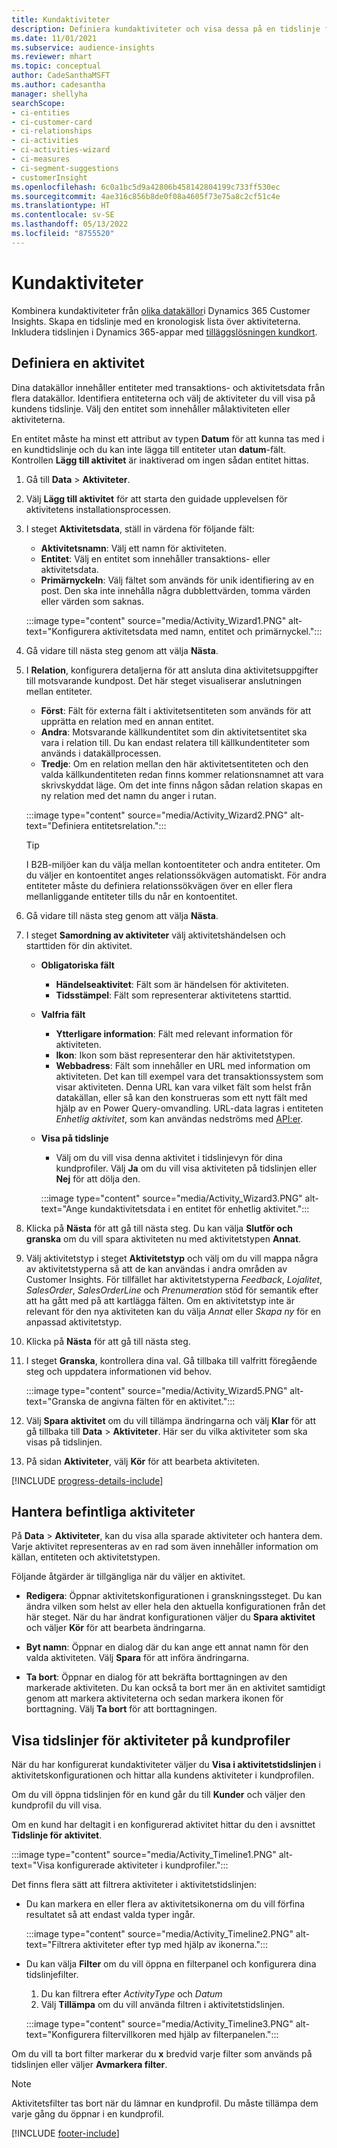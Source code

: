 ```yaml
---
title: Kundaktiviteter
description: Definiera kundaktiviteter och visa dessa på en tidslinje för kundprofiler.
ms.date: 11/01/2021
ms.subservice: audience-insights
ms.reviewer: mhart
ms.topic: conceptual
author: CadeSanthaMSFT
ms.author: cadesantha
manager: shellyha
searchScope:
- ci-entities
- ci-customer-card
- ci-relationships
- ci-activities
- ci-activities-wizard
- ci-measures
- ci-segment-suggestions
- customerInsight
ms.openlocfilehash: 6c0a1bc5d9a42806b458142804199c733ff530ec
ms.sourcegitcommit: 4ae316c856b8de0f08a4605f73e75a8c2cf51c4e
ms.translationtype: HT
ms.contentlocale: sv-SE
ms.lasthandoff: 05/13/2022
ms.locfileid: "8755520"
---
```

# <a name="customer-activities"></a>Kundaktiviteter

Kombinera kundaktiviteter från [olika datakällor](data-sources.md)i Dynamics 365 Customer Insights. Skapa en tidslinje med en kronologisk lista över aktiviteterna. Inkludera tidslinjen i Dynamics 365-appar med [tilläggslösningen kundkort](customer-card-add-in.md).

## <a name="define-an-activity"></a>Definiera en aktivitet

Dina datakällor innehåller entiteter med transaktions- och aktivitetsdata från flera datakällor. Identifiera entiteterna och välj de aktiviteter du vill visa på kundens tidslinje. Välj den entitet som innehåller målaktiviteten eller aktiviteterna.

En entitet måste ha minst ett attribut av typen **Datum** för att kunna tas med i en kundtidslinje och du kan inte lägga till entiteter utan **datum**-fält. Kontrollen **Lägg till aktivitet** är inaktiverad om ingen sådan entitet hittas.

1. Gå till **Data** > **Aktiviteter**.

1. Välj **Lägg till aktivitet** för att starta den guidade upplevelsen för aktivitetens installationsprocessen.

1. I steget **Aktivitetsdata**, ställ in värdena för följande fält:

   - **Aktivitetsnamn**: Välj ett namn för aktiviteten.
   - **Entitet**: Välj en entitet som innehåller transaktions- eller aktivitetsdata.
   - **Primärnyckeln**: Välj fältet som används för unik identifiering av en post. Den ska inte innehålla några dubblettvärden, tomma värden eller värden som saknas.

   :::image type="content" source="media/Activity_Wizard1.PNG" alt-text="Konfigurera aktivitetsdata med namn, entitet och primärnyckel.":::

1. Gå vidare till nästa steg genom att välja **Nästa**.

1. I **Relation**, konfigurera detaljerna för att ansluta dina aktivitetsuppgifter till motsvarande kundpost. Det här steget visualiserar anslutningen mellan entiteter.  

   - **Först**: Fält för externa fält i aktivitetsentiteten som används för att upprätta en relation med en annan entitet.
   - **Andra**: Motsvarande källkundentitet som din aktivitetsentitet ska vara i relation till. Du kan endast relatera till källkundentiteter som används i datakällprocessen.
   - **Tredje**: Om en relation mellan den här aktivitetsentiteten och den valda källkundentiteten redan finns kommer relationsnamnet att vara skrivskyddat läge. Om det inte finns någon sådan relation skapas en ny relation med det namn du anger i rutan.

   :::image type="content" source="media/Activity_Wizard2.PNG" alt-text="Definiera entitetsrelation.":::

   > [!TIP]
   > I B2B-miljöer kan du välja mellan kontoentiteter och andra entiteter. Om du väljer en kontoentitet anges relationssökvägen automatiskt. För andra entiteter måste du definiera relationssökvägen över en eller flera mellanliggande entiteter tills du når en kontoentitet.

1. Gå vidare till nästa steg genom att välja **Nästa**. 

1. I steget **Samordning av aktiviteter** välj aktivitetshändelsen och starttiden för din aktivitet. 
   - **Obligatoriska fält**
      - **Händelseaktivitet**: Fält som är händelsen för aktiviteten.
      - **Tidsstämpel**: Fält som representerar aktivitetens starttid.

   - **Valfria fält**
      - **Ytterligare information**: Fält med relevant information för aktiviteten.
      - **Ikon**: Ikon som bäst representerar den här aktivitetstypen.
      - **Webbadress**: Fält som innehåller en URL med information om aktiviteten. Det kan till exempel vara det transaktionssystem som visar aktiviteten. Denna URL kan vara vilket fält som helst från datakällan, eller så kan den konstrueras som ett nytt fält med hjälp av en Power Query-omvandling. URL-data lagras i entiteten *Enhetlig aktivitet*, som kan användas nedströms med [API:er](apis.md). 

   - **Visa på tidslinje**
      - Välj om du vill visa denna aktivitet i tidslinjevyn för dina kundprofiler. Välj **Ja** om du vill visa aktiviteten på tidslinjen eller **Nej** för att dölja den.

      :::image type="content" source="media/Activity_Wizard3.PNG" alt-text="Ange kundaktivitetsdata i en entitet för enhetlig aktivitet.":::

1. Klicka på **Nästa** för att gå till nästa steg. Du kan välja **Slutför och granska** om du vill spara aktiviteten nu med aktivitetstypen **Annat**. 

1. Välj aktivitetstyp i steget **Aktivitetstyp** och välj om du vill mappa några av aktivitetstyperna så att de kan användas i andra områden av Customer Insights. För tillfället har aktivitetstyperna *Feedback*, *Lojalitet*, *SalesOrder*, *SalesOrderLine* och *Prenumeration* stöd för semantik efter att ha gått med på att kartlägga fälten. Om en aktivitetstyp inte är relevant för den nya aktiviteten kan du välja *Annat* eller *Skapa ny* för en anpassad aktivitetstyp.

1. Klicka på **Nästa** för att gå till nästa steg. 

1. I steget **Granska**, kontrollera dina val. Gå tillbaka till valfritt föregående steg och uppdatera informationen vid behov.

   :::image type="content" source="media/Activity_Wizard5.PNG" alt-text="Granska de angivna fälten för en aktivitet.":::
   
1. Välj **Spara aktivitet** om du vill tillämpa ändringarna och välj **Klar** för att gå tillbaka till **Data**  > **Aktiviteter**. Här ser du vilka aktiviteter som ska visas på tidslinjen. 

1. På sidan **Aktiviteter**, välj **Kör** för att bearbeta aktiviteten. 

[!INCLUDE [progress-details-include](includes/progress-details-pane.md)]

## <a name="manage-existing-activities"></a>Hantera befintliga aktiviteter

På **Data** > **Aktiviteter**, kan du visa alla sparade aktiviteter och hantera dem. Varje aktivitet representeras av en rad som även innehåller information om källan, entiteten och aktivitetstypen.

Följande åtgärder är tillgängliga när du väljer en aktivitet. 

- **Redigera**: Öppnar aktivitetskonfigurationen i granskningssteget. Du kan ändra vilken som helst av eller hela den aktuella konfigurationen från det här steget. När du har ändrat konfigurationen väljer du **Spara aktivitet** och väljer **Kör** för att bearbeta ändringarna.

- **Byt namn**: Öppnar en dialog där du kan ange ett annat namn för den valda aktiviteten. Välj **Spara** för att införa ändringarna.

- **Ta bort**: Öppnar en dialog för att bekräfta borttagningen av den markerade aktiviteten. Du kan också ta bort mer än en aktivitet samtidigt genom att markera aktiviteterna och sedan markera ikonen för borttagning. Välj **Ta bort** för att borttagningen.

## <a name="view-activity-timelines-on-customer-profiles"></a>Visa tidslinjer för aktiviteter på kundprofiler

När du har konfigurerat kundaktiviteter väljer du **Visa i aktivitetstidslinjen** i aktivitetskonfigurationen och hittar alla kundens aktiviteter i kundprofilen.

Om du vill öppna tidslinjen för en kund går du till **Kunder** och väljer den kundprofil du vill visa.

Om en kund har deltagit i en konfigurerad aktivitet hittar du den i avsnittet **Tidslinje för aktivitet**.

:::image type="content" source="media/Activity_Timeline1.PNG" alt-text="Visa konfigurerade aktiviteter i kundprofiler.":::

Det finns flera sätt att filtrera aktiviteter i aktivitetstidslinjen:

- Du kan markera en eller flera av aktivitetsikonerna om du vill förfina resultatet så att endast valda typer ingår.

  :::image type="content" source="media/Activity_Timeline2.PNG" alt-text="Filtrera aktiviteter efter typ med hjälp av ikonerna.":::

- Du kan välja **Filter** om du vill öppna en filterpanel och konfigurera dina tidslinjefilter.

   1. Du kan filtrera efter *ActivityType* och *Datum*
   1. Välj **Tillämpa** om du vill använda filtren i aktivitetstidslinjen.

   :::image type="content" source="media/Activity_Timeline3.PNG" alt-text="Konfigurera filtervillkoren med hjälp av filterpanelen.":::

Om du vill ta bort filter markerar du **x** bredvid varje filter som används på tidslinjen eller väljer **Avmarkera filter**.


> [!NOTE]
> Aktivitetsfilter tas bort när du lämnar en kundprofil. Du måste tillämpa dem varje gång du öppnar i en kundprofil.

[!INCLUDE [footer-include](includes/footer-banner.md)]
